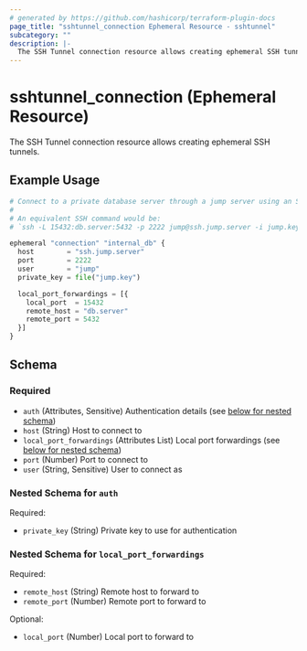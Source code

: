 ```yaml
---
# generated by https://github.com/hashicorp/terraform-plugin-docs
page_title: "sshtunnel_connection Ephemeral Resource - sshtunnel"
subcategory: ""
description: |-
  The SSH Tunnel connection resource allows creating ephemeral SSH tunnels.
---
```


# sshtunnel_connection (Ephemeral Resource)

The SSH Tunnel connection resource allows creating ephemeral SSH tunnels.

## Example Usage

```terraform
# Connect to a private database server through a jump server using an SSH tunnel.
#
# An equivalent SSH command would be:
# `ssh -L 15432:db.server:5432 -p 2222 jump@ssh.jump.server -i jump.key`

ephemeral "connection" "internal_db" {
  host        = "ssh.jump.server"
  port        = 2222
  user        = "jump"
  private_key = file("jump.key")

  local_port_forwardings = [{
    local_port  = 15432
    remote_host = "db.server"
    remote_port = 5432
  }]
}
```

<!-- schema generated by tfplugindocs -->
## Schema

### Required

- `auth` (Attributes, Sensitive) Authentication details (see [below for nested schema](#nestedatt--auth))
- `host` (String) Host to connect to
- `local_port_forwardings` (Attributes List) Local port forwardings (see [below for nested schema](#nestedatt--local_port_forwardings))
- `port` (Number) Port to connect to
- `user` (String, Sensitive) User to connect as

<a id="nestedatt--auth"></a>
### Nested Schema for `auth`

Required:

- `private_key` (String) Private key to use for authentication


<a id="nestedatt--local_port_forwardings"></a>
### Nested Schema for `local_port_forwardings`

Required:

- `remote_host` (String) Remote host to forward to
- `remote_port` (Number) Remote port to forward to

Optional:

- `local_port` (Number) Local port to forward to
